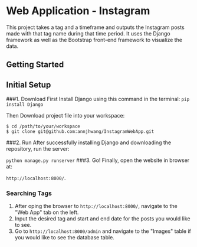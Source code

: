 # Web Application - Instagram
This project takes a tag and a timeframe and outputs the Instagram posts made with that tag name during that time period. It uses the Django framework as well as the Bootstrap front-end framework to visualize the data.

Getting Started
---------------

## Initial Setup ###

###1. Download
First Install Django using this command in the terminal: `pip install Django`

Then Download project file into your workspace:

    $ cd /path/to/your/workspace
    $ git clone git@github.com:annjhwang/InstagramWebApp.git
###2. Run
After successfully installing Django and downloading the repository, run the server: 

`python manage.py runserver`
###3. Go!
Finally, open the website in browser at:

`http://localhost:8000/`.


### Searching Tags ###
1. After oping the browser to ``http://localhost:8000/``, navigate to the "Web App" tab on the left.
2. Input the desired tag and start and end date for the posts you would like to see.
3. Go to ``http://localhost:8000/admin`` and navigate to the "Images" table if you would like to see the database table.

